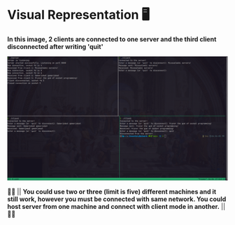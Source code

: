 # Visual Representation 🖥️

**In this image, 2 clients are connected to one server and the third client disconnected after writing 'quit'**

![Project Screenshot](images/VisualRep.png)

👨‍💻 || **You could use two or three (limit is five) different machines and it still work, however you must be connected with same network. You could host server from one machine and connect with client mode in another.** || 👨‍💻
